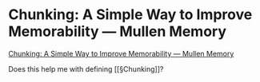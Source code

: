 # Chunking: A Simple Way to Improve Memorability &mdash; Mullen Memory
[Chunking: A Simple Way to Improve Memorability &mdash; Mullen Memory](https://mullenmemory.com/memory-palace/chunking)

Does this help me with defining [[§Chunking]]? 

<!-- #Readable -->

<!-- {BearID:C60390F4-58C0-462D-952D-59BD70FA75AD-19492-00000261CDFBB192} -->
